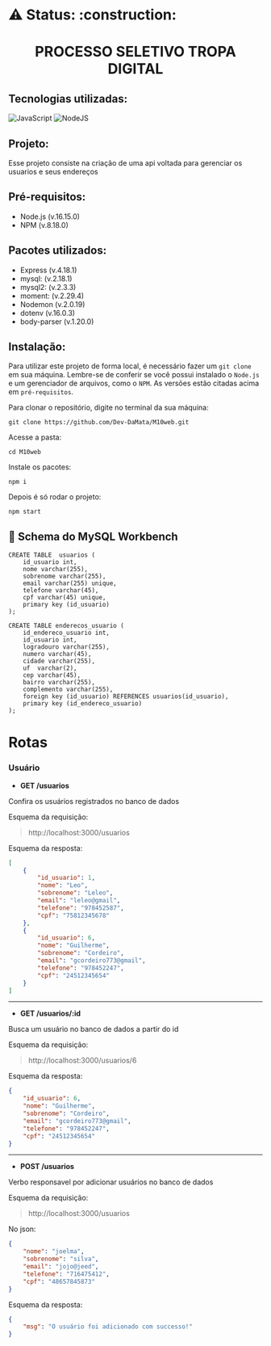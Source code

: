 <h1> ⚠️ Status: :construction: </h1>

<h1 align="center">PROCESSO SELETIVO TROPA DIGITAL</h1>

## Tecnologias utilizadas:

![JavaScript](https://img.shields.io/badge/javascript-%23323330.svg?style=for-the-badge&logo=javascript&logoColor=%23F7DF1E)
![NodeJS](https://img.shields.io/badge/node.js-6DA55F?style=for-the-badge&logo=node.js&logoColor=white)

## Projeto:

Esse projeto consiste na criação de uma api voltada para gerenciar os usuarios e seus endereços

## Pré-requisitos:

- Node.js (v.16.15.0)
- NPM (v.8.18.0)

## Pacotes utilizados:

- Express (v.4.18.1)
- mysql: (v.2.18.1)
- mysql2: (v.2.3.3)
- moment: (v.2.29.4)
- Nodemon (v.2.0.19)
- dotenv (v.16.0.3)
- body-parser (v.1.20.0)

## Instalação:

Para utilizar este projeto de forma local, é necessário fazer um `git clone` em sua máquina. Lembre-se de conferir se você possui instalado o `Node.js` e um gerenciador de arquivos, como o `NPM`. As versões estão citadas acima em `pré-requisitos`.

Para clonar o repositório, digite no terminal da sua máquina:

```
git clone https://github.com/Dev-DaMata/M10web.git
```

Acesse a pasta:
```
cd M10web
```

Instale os pacotes:
```
npm i 
```

Depois é só rodar o projeto:
```
npm start
```

## 💾 Schema do MySQL Workbench
```
CREATE TABLE  usuarios (
    id_usuario int,
    nome varchar(255),
    sobrenome varchar(255),
    email varchar(255) unique,
    telefone varchar(45),
    cpf varchar(45) unique,
    primary key (id_usuario)
);

CREATE TABLE enderecos_usuario (
    id_endereco_usuario int,
    id_usuario int,
    logradouro varchar(255),
    numero varchar(45),
    cidade varchar(255),
    uf  varchar(2),
    cep varchar(45),
    bairro varchar(255),
    complemento varchar(255),
    foreign key (id_usuario) REFERENCES usuarios(id_usuario),
    primary key (id_endereco_usuario)
);
```

# Rotas

### Usuário

- **GET /usuarios**

Confira os usuários registrados no banco de dados 

Esquema da requisição:

>http://localhost:3000/usuarios

Esquema da resposta:

```json
[
	{
		"id_usuario": 1,
		"nome": "Leo",
		"sobrenome": "Leleo",
		"email": "leleo@gmail",
		"telefone": "978452587",
		"cpf": "75812345678"
	},
	{
		"id_usuario": 6,
		"nome": "Guilherme",
		"sobrenome": "Cordeiro",
		"email": "gcordeiro773@gmail",
		"telefone": "978452247",
		"cpf": "24512345654"
	}
]
```
---
- **GET /usuarios/:id**

Busca um usuário no banco de dados a partir do id

Esquema da requisição:

>http://localhost:3000/usuarios/6

Esquema da resposta:

```json
{
	"id_usuario": 6,
	"nome": "Guilherme",
	"sobrenome": "Cordeiro",
	"email": "gcordeiro773@gmail",
	"telefone": "978452247",
	"cpf": "24512345654"
}
```
---
- **POST /usuarios**

Verbo responsavel por adicionar usuários no banco de dados 

Esquema da requisição:

>http://localhost:3000/usuarios

No json:
```json
{
	"nome": "joelma",
	"sobrenome": "silva",
	"email": "jojo@jeed",
	"telefone": "716475412",
	"cpf": "48657845873"
}
```

Esquema da resposta:

```json
{
	"msg": "O usuário foi adicionado com successo!"
}
```
